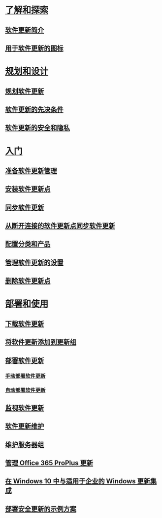 # [了解和探索](understand/software-updates-introduction.md)

## [软件更新简介](understand/software-updates-introduction.md)
## [用于软件更新的图标](understand/software-updates-icons.md)

# [规划和设计](plan-design/plan-for-software-updates.md)
## [规划软件更新](plan-design/plan-for-software-updates.md)
## [软件更新的先决条件](plan-design/prerequisites-for-software-updates.md)
## [软件更新的安全和隐私](plan-design/security-and-privacy-for-software-updates.md)

# [入门](get-started/prepare-for-software-updates-management.md)
## [准备软件更新管理](get-started/prepare-for-software-updates-management.md)
## [安装软件更新点](get-started/install-a-software-update-point.md)
## [同步软件更新](get-started/synchronize-software-updates.md)
## [从断开连接的软件更新点同步软件更新](get-started/synchronize-software-updates-disconnected.md)
## [配置分类和产品](get-started/configure-classifications-and-products.md)
## [管理软件更新的设置](get-started/manage-settings-for-software-updates.md)
## [删除软件更新点](get-started/remove-a-software-update-point.md)

# [部署和使用](deploy-use/deploy-software-updates.md)
## [下载软件更新](deploy-use/download-software-updates.md)

## [将软件更新添加到更新组](deploy-use/add-software-updates-to-an-update-group.md)
## [部署软件更新](deploy-use/deploy-software-updates.md)
### [手动部署软件更新](deploy-use/manually-deploy-software-updates.md)
### [自动部署软件更新](deploy-use/automatically-deploy-software-updates.md)

## [监视软件更新](deploy-use/monitor-software-updates.md)
## [软件更新维护](deploy-use/software-updates-maintenance.md)
## [维护服务器组](deploy-use/service-a-server-group.md)
## [管理 Office 365 ProPlus 更新](deploy-use/manage-office-365-proplus-updates.md)
## [在 Windows 10 中与适用于企业的 Windows 更新集成](deploy-use/integrate-windows-update-for-business-windows-10.md)
## [部署安全更新的示例方案](deploy-use/example-scenario-deploy-monitor-monthly-security-updates.md)


<!--HONumber=Nov16_HO1-->


